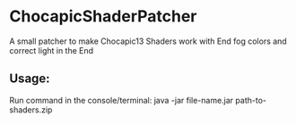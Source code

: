# ChocapicShaderPatcher
A small patcher to make Chocapic13 Shaders work with End fog colors and correct light in the End

## Usage:
Run command in the console/terminal: java -jar file-name.jar path-to-shaders.zip